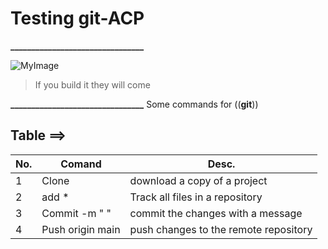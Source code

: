 # Testing git-ACP

**________________________________** 

![MyImage](https://img.devrant.com/devrant/rant/r_1693608_nL5Sq.jpg)
 
  > If you build it they will come


**________________________________** 
 Some commands for ((**git**))
 ## Table ==>
 
No. | Comand           | Desc. 
--- | -----------------| ------
1   | Clone            | download a copy of a project
2   | add *            | Track all files in a repository 
3   | Commit -m " "    | commit the changes with a message
4   | Push origin main | push changes to the remote repository

